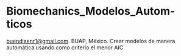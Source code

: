# Biomechanics_Modelos_Autom-ticos
buendiaenr1@gmail.com. BUAP, México. Crear modelos de manera automática usando como criterio el menor AIC
